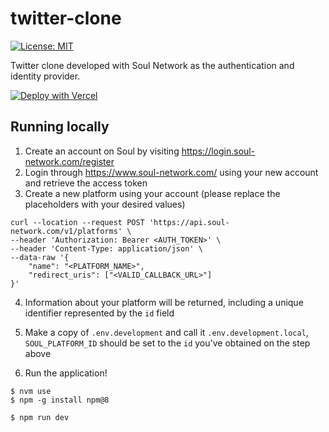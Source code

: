 # twitter-clone

[![License: MIT](https://img.shields.io/badge/License-MIT-yellow.svg)](https://opensource.org/licenses/MIT)

Twitter clone developed with Soul Network as the authentication and identity provider.

[![Deploy with Vercel](https://vercel.com/button)](https://vercel.com/new/clone?repository-url=https%3A%2F%2Fgithub.com%2Fsoul-project%2Ftwitter-clone%2Ftree%2Fmain&env=SOUL_PLATFORM_ID,NEXTAUTH_SECRET,NEXTAUTH_URL,DB_NAME)

## Running locally

1. Create an account on Soul by visiting https://login.soul-network.com/register
2. Login through https://www.soul-network.com/ using your new account and retrieve the access token
3. Create a new platform using your account (please replace the placeholders with your desired values)

```shell
curl --location --request POST 'https://api.soul-network.com/v1/platforms' \
--header 'Authorization: Bearer <AUTH_TOKEN>' \
--header 'Content-Type: application/json' \
--data-raw '{
    "name": "<PLATFORM_NAME>",
    "redirect_uris": ["<VALID_CALLBACK_URL>"]
}'
```

4. Information about your platform will be returned, including a unique identifier represented by
the `id` field

5. Make a copy of `.env.development` and call it `.env.development.local`, `SOUL_PLATFORM_ID` should be
set to the `id` you've obtained on the step above

6. Run the application!

```shell
$ nvm use
$ npm -g install npm@8

$ npm run dev
```
